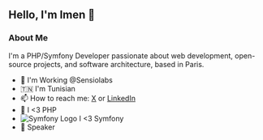 ## Hello, I'm Imen 👋

### About Me
I'm a PHP/Symfony Developer passionate about web development, open-source projects, and software architecture, based in Paris.

- 🏢 I'm Working @Sensiolabs
- 🇹🇳 I'm Tunisian
- 📫 How to reach me: [X](https://x.com/imenezzine1) or [LinkedIn](https://www.linkedin.com/in/imen-ezzine-09938a45/)
- 🐘 I <3 PHP
- ![Symfony Logo](https://upload.wikimedia.org/wikipedia/commons/6/6a/Symfony2.svg) I <3 Symfony
- 📢 Speaker

